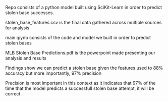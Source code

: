 Repo consists of a python model built using SciKit-Learn in order to predict stolen base successes. 


stolen_base_features.csv is the final data gathered across multiple sources for analysis

main.ipynb consists of the code and model we built in order to predict stolen bases

MLB Stolen Base Predictions.pdf is the powerpoint made presenting our analysis and results


Findings show we can predict a stolen base given the features used to 88% accuracy but more importantly, 97% precision

Precision is most important in this context as it indicates that 97% of the time that the model predicts a successfull stolen base attempt, it will be correct. 
